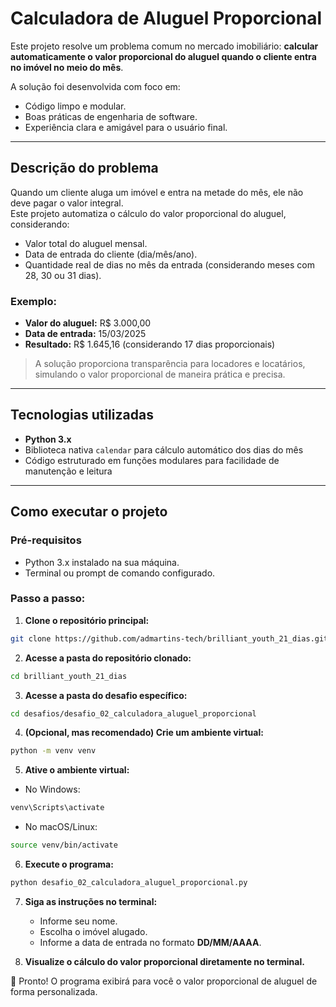 # Calculadora de Aluguel Proporcional

Este projeto resolve um problema comum no mercado imobiliário: **calcular automaticamente o valor proporcional do aluguel quando o cliente entra no imóvel no meio do mês**.

A solução foi desenvolvida com foco em:
- Código limpo e modular.
- Boas práticas de engenharia de software.
- Experiência clara e amigável para o usuário final.

---

## Descrição do problema

Quando um cliente aluga um imóvel e entra na metade do mês, ele não deve pagar o valor integral.  
Este projeto automatiza o cálculo do valor proporcional do aluguel, considerando:

-  Valor total do aluguel mensal.
-  Data de entrada do cliente (dia/mês/ano).
-  Quantidade real de dias no mês da entrada (considerando meses com 28, 30 ou 31 dias).

### Exemplo:

- **Valor do aluguel:** R$ 3.000,00
- **Data de entrada:** 15/03/2025
- **Resultado:** R$ 1.645,16 (considerando 17 dias proporcionais)

> A solução proporciona transparência para locadores e locatários, simulando o valor proporcional de maneira prática e precisa.

---

## Tecnologias utilizadas

- **Python 3.x**
- Biblioteca nativa `calendar` para cálculo automático dos dias do mês
- Código estruturado em funções modulares para facilidade de manutenção e leitura

---

## Como executar o projeto

### Pré-requisitos

- Python 3.x instalado na sua máquina.
- Terminal ou prompt de comando configurado.

### Passo a passo:

1. **Clone o repositório principal:**

```bash
git clone https://github.com/admartins-tech/brilliant_youth_21_dias.git
```

2. **Acesse a pasta do repositório clonado:**

```bash
cd brilliant_youth_21_dias
```

3. **Acesse a pasta do desafio específico:**

```bash
cd desafios/desafio_02_calculadora_aluguel_proporcional
```

4. **(Opcional, mas recomendado) Crie um ambiente virtual:**

```bash
python -m venv venv
```

5. **Ative o ambiente virtual:**

- No Windows:

```bash
venv\Scripts\activate
```


- No macOS/Linux:

```bash
source venv/bin/activate
```

6. **Execute o programa:**

```bash
python desafio_02_calculadora_aluguel_proporcional.py
```

7. **Siga as instruções no terminal:**
   - Informe seu nome.
   - Escolha o imóvel alugado.
   - Informe a data de entrada no formato **DD/MM/AAAA**.

8. **Visualize o cálculo do valor proporcional diretamente no terminal.**

🎉 Pronto! O programa exibirá para você o valor proporcional de aluguel de forma personalizada.